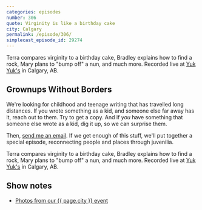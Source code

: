 ```yaml
---
categories: episodes
number: 306
quote: Virginity is like a birthday cake
city: Calgary
permalink: /episode/306/
simplecast_episode_id: 29274
---
```


Terra compares virginity to a birthday cake, Bradley explains how to find a rock, Mary plans to "bump off" a nun, and much more. Recorded live at [Yuk Yuk's](https://www.yukyuks.com/calgary) in Calgary, AB.

## Grownups Without Borders
We're looking for childhood and teenage writing that has travelled long distances. If you wrote something as a kid, and someone else far away has it, reach out to them. Try to get a copy. And if *you* have something that someone else wrote as a kid, dig it up, so we can surprise them.

Then, [send me an email](mailto:dan@grownupsreadthingstheywroteaskids.com). If we get enough of this stuff, we'll put together a special episode, reconnecting people and places through juvenilia.

Terra compares virginity to a birthday cake, Bradley explains how to find a rock, Mary plans to "bump off" a nun, and much more. Recorded live at [Yuk Yuk's](https://www.yukyuks.com/calgary) in Calgary, AB.

## Show notes
- [Photos from our {{ page.city }} event](https://www.facebook.com/media/set/?set=a.10153651505153600.1073741863.121054468599&type=3)

